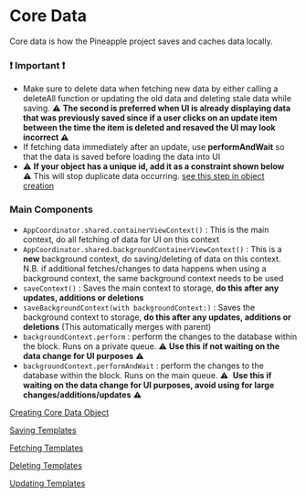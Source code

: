# Core Data

Core data is how the Pineapple project saves and caches data locally.

### ❗ Important ❗

- Make sure to delete data when fetching new data by either calling a deleteAll function or updating the old data and deleting stale data while saving. ⚠️ ************************************************The second is preferred when UI is already displaying data that was previously saved since if a user clicks on an update item between the time the item is deleted and resaved the UI may look incorrect ⚠️************************************************
- If fetching data immediately after an update, use **performAndWait** so that the data is saved before loading the data into UI
- ⚠️ **If your object has a unique id, add it as a constraint shown below ⚠️** This will stop duplicate data occurring. [see this step in object creation](https://github.com/keyfa/sample-code/blob/main/Documentation/Core%20Data/Creating%20Core%20Data%20Object%20217ba3086836451c888bdbdbb7e14696.md)

### Main Components

- `AppCoordinator.shared.containerViewContext()` : This is the main context, do all fetching of data for UI on this context
- `AppCoordinator.shared.backgroundContainerViewContext()` : This is a **new** background context, do saving/deleting of data on this context. N.B. if additional fetches/changes to data happens when using a background context, the same background context needs to be used
- `saveContext()` : Saves the main context to storage, **do this after any updates, additions or deletions**
- `saveBackgroundContext(with backgroundContext:)` : Saves the background context to storage, **do this after any updates, additions or deletions** (This automatically merges with parent)
- `backgroundContext.perform` : perform the changes to the database within the block. Runs on a private queue. ⚠️ **Use this if not waiting on the data change for UI purposes** ⚠️
- `backgroundContext.performAndWait` : perform the changes to the database within the block. Runs on the main queue. ⚠️  **Use this if waiting on the data change for UI purposes, avoid using for large changes/additions/updates** ⚠️

[Creating Core Data Object](https://github.com/keyfa/sample-code/blob/main/Documentation/Core%20Data/Creating%20Core%20Data%20Object%20217ba3086836451c888bdbdbb7e14696.md)

[Saving Templates](https://www.notion.so/Saving-Templates-d45bafc00b924998946e8107c8bd8e92?pvs=21)

[Fetching Templates](https://github.com/keyfa/sample-code/blob/main/Documentation/Core%20Data/Fetching%20Templates%2040b91e091b444510a6aa4ae0a5c19273.md)

[Deleting Templates](https://github.com/keyfa/sample-code/blob/main/Documentation/Core%20Data/Deleting%20Templates%20fb139675d95047139e06ceeca4e5ba14.md)

[Updating Templates](https://github.com/keyfa/sample-code/blob/main/Documentation/Core%20Data/Updating%20Templates%20e888226f569443ffbddfe6f1ee1157c2.md)
